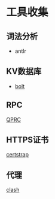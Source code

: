 # 工具收集

## 词法分析

* antlr


## KV数据库

* [bolt](https://github.com/etcd-io/bbolt)


## RPC

[QPRC](https://github.com/zhiqiangxu/qrpc)


## HTTPS证书

[certstrap](https://github.com/square/certstrap)


## 代理

[clash](https://github.com/Dreamacro/clash)